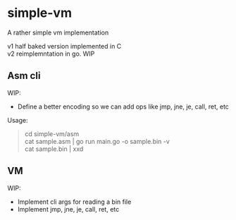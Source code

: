# simple-vm
A rather simple vm implementation

v1 half baked version implemented in C  
v2 reimplemntation in go. WIP  


## Asm cli
WIP:  
- Define a better encoding so we can add ops like jmp, jne, je, call, ret, etc  

Usage:  
> cd simple-vm/asm  
> cat sample.asm | go run main.go -o sample.bin -v  
> cat sample.bin | xxd  

## VM
WIP:  
- Implement cli args for reading a bin file  
- Implement jmp, jne, je, call, ret, etc  